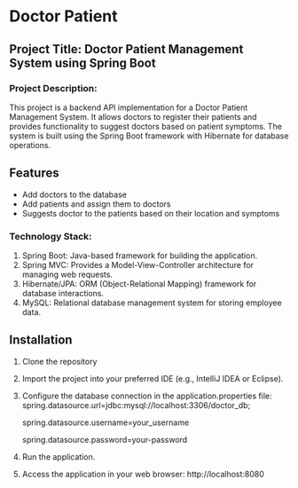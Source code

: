 # Doctor Patient
## Project Title: Doctor Patient Management System using Spring Boot
### Project Description: 
This project is a backend API implementation for a Doctor Patient Management System. It allows doctors to register their patients and provides functionality to suggest doctors based on patient symptoms. The system is built using the Spring Boot framework with Hibernate for database operations.

## Features

- Add doctors to the database
- Add patients and assign them to doctors
- Suggests doctor to the patients based on their location and symptoms


### Technology Stack:
1. Spring Boot: Java-based framework for building the application.
2. Spring MVC: Provides a Model-View-Controller architecture for managing web requests.
3. Hibernate/JPA: ORM (Object-Relational Mapping) framework for database interactions.
4. MySQL: Relational database management system for storing employee data.

## Installation

1. Clone the repository
2. Import the project into your preferred IDE (e.g., IntelliJ IDEA or Eclipse).
3. Configure the database connection in the application.properties file:
   spring.datasource.url=jdbc:mysql://localhost:3306/doctor_db;

   spring.datasource.username=your_username

   spring.datasource.password=your-password

4. Run the application.
5. Access the application in your web browser:
   http://localhost:8080
